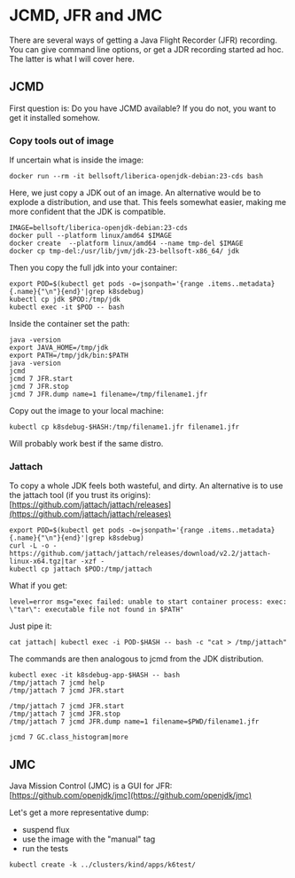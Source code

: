 # JCMD, JFR and JMC

There are several ways of getting a Java Flight Recorder (JFR) recording. You
can give command line options, or get a JDR recording started ad hoc. The 
latter is what I will cover here.

## JCMD

First question is: Do you have JCMD available? If you do not, you want to
get it installed somehow.

### Copy tools out of image

If uncertain what is inside the image:
```
docker run --rm -it bellsoft/liberica-openjdk-debian:23-cds bash
```

Here, we just copy a JDK out of an image. An alternative would be to explode a
distribution, and use that. This feels somewhat easier, making me more confident
that the JDK is compatible.
```shell
IMAGE=bellsoft/liberica-openjdk-debian:23-cds
docker pull --platform linux/amd64 $IMAGE
docker create  --platform linux/amd64 --name tmp-del $IMAGE
docker cp tmp-del:/usr/lib/jvm/jdk-23-bellsoft-x86_64/ jdk
```

Then you copy the full jdk into your container:

```shell
export POD=$(kubectl get pods -o=jsonpath='{range .items..metadata}{.name}{"\n"}{end}'|grep k8sdebug)
kubectl cp jdk $POD:/tmp/jdk
kubectl exec -it $POD -- bash
```

Inside the container set the path:
```
java -version
export JAVA_HOME=/tmp/jdk
export PATH=/tmp/jdk/bin:$PATH
java -version
jcmd
jcmd 7 JFR.start
jcmd 7 JFR.stop
jcmd 7 JFR.dump name=1 filename=/tmp/filename1.jfr
```

Copy out the image to your local machine:
```
kubectl cp k8sdebug-$HASH:/tmp/filename1.jfr filename1.jfr
```

Will probably work best if the same distro.

### Jattach

To copy a whole JDK feels both wasteful, and dirty. An alternative is to use
the jattach tool (if you trust its origins):
[https://github.com/jattach/jattach/releases](https://github.com/jattach/jattach/releases)

```shell
export POD=$(kubectl get pods -o=jsonpath='{range .items..metadata}{.name}{"\n"}{end}'|grep k8sdebug)
curl -L -o - https://github.com/jattach/jattach/releases/download/v2.2/jattach-linux-x64.tgz|tar -xzf -
kubectl cp jattach $POD:/tmp/jattach
```

What if you get:

```
level=error msg="exec failed: unable to start container process: exec: \"tar\": executable file not found in $PATH"
```
Just pipe it:
```
cat jattach| kubectl exec -i POD-$HASH -- bash -c "cat > /tmp/jattach" 
```

The commands are then analogous to jcmd from the JDK distribution.

```
kubectl exec -it k8sdebug-app-$HASH -- bash
/tmp/jattach 7 jcmd help
/tmp/jattach 7 jcmd JFR.start
```

```
/tmp/jattach 7 jcmd JFR.start
/tmp/jattach 7 jcmd JFR.stop
/tmp/jattach 7 jcmd JFR.dump name=1 filename=$PWD/filename1.jfr

jcmd 7 GC.class_histogram|more
```

## JMC

Java Mission Control (JMC) is a GUI for JFR:
[https://github.com/openjdk/jmc](https://github.com/openjdk/jmc)

Let's get a more representative dump:
- suspend flux
- use the image with the "manual" tag
- run the tests

```shell
kubectl create -k ../clusters/kind/apps/k6test/
```
